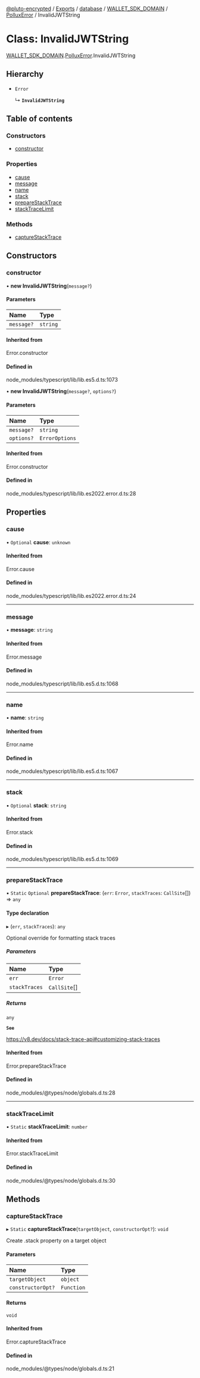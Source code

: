 [@pluto-encrypted](../README.md) / [Exports](../modules.md) / [database](../modules/database-1.md) / [WALLET\_SDK\_DOMAIN](../modules/database-1.WALLET_SDK_DOMAIN.md) / [PolluxError](../modules/database-1.WALLET_SDK_DOMAIN.PolluxError.md) / InvalidJWTString

# Class: InvalidJWTString

[WALLET\_SDK\_DOMAIN](../modules/database-1.WALLET_SDK_DOMAIN.md).[PolluxError](../modules/database-1.WALLET_SDK_DOMAIN.PolluxError.md).InvalidJWTString

## Hierarchy

- `Error`

  ↳ **`InvalidJWTString`**

## Table of contents

### Constructors

- [constructor](database-1.WALLET_SDK_DOMAIN.PolluxError.InvalidJWTString.md#constructor)

### Properties

- [cause](database-1.WALLET_SDK_DOMAIN.PolluxError.InvalidJWTString.md#cause)
- [message](database-1.WALLET_SDK_DOMAIN.PolluxError.InvalidJWTString.md#message)
- [name](database-1.WALLET_SDK_DOMAIN.PolluxError.InvalidJWTString.md#name)
- [stack](database-1.WALLET_SDK_DOMAIN.PolluxError.InvalidJWTString.md#stack)
- [prepareStackTrace](database-1.WALLET_SDK_DOMAIN.PolluxError.InvalidJWTString.md#preparestacktrace)
- [stackTraceLimit](database-1.WALLET_SDK_DOMAIN.PolluxError.InvalidJWTString.md#stacktracelimit)

### Methods

- [captureStackTrace](database-1.WALLET_SDK_DOMAIN.PolluxError.InvalidJWTString.md#capturestacktrace)

## Constructors

### constructor

• **new InvalidJWTString**(`message?`)

#### Parameters

| Name | Type |
| :------ | :------ |
| `message?` | `string` |

#### Inherited from

Error.constructor

#### Defined in

node_modules/typescript/lib/lib.es5.d.ts:1073

• **new InvalidJWTString**(`message?`, `options?`)

#### Parameters

| Name | Type |
| :------ | :------ |
| `message?` | `string` |
| `options?` | `ErrorOptions` |

#### Inherited from

Error.constructor

#### Defined in

node_modules/typescript/lib/lib.es2022.error.d.ts:28

## Properties

### cause

• `Optional` **cause**: `unknown`

#### Inherited from

Error.cause

#### Defined in

node_modules/typescript/lib/lib.es2022.error.d.ts:24

___

### message

• **message**: `string`

#### Inherited from

Error.message

#### Defined in

node_modules/typescript/lib/lib.es5.d.ts:1068

___

### name

• **name**: `string`

#### Inherited from

Error.name

#### Defined in

node_modules/typescript/lib/lib.es5.d.ts:1067

___

### stack

• `Optional` **stack**: `string`

#### Inherited from

Error.stack

#### Defined in

node_modules/typescript/lib/lib.es5.d.ts:1069

___

### prepareStackTrace

▪ `Static` `Optional` **prepareStackTrace**: (`err`: `Error`, `stackTraces`: `CallSite`[]) => `any`

#### Type declaration

▸ (`err`, `stackTraces`): `any`

Optional override for formatting stack traces

##### Parameters

| Name | Type |
| :------ | :------ |
| `err` | `Error` |
| `stackTraces` | `CallSite`[] |

##### Returns

`any`

**`See`**

https://v8.dev/docs/stack-trace-api#customizing-stack-traces

#### Inherited from

Error.prepareStackTrace

#### Defined in

node_modules/@types/node/globals.d.ts:28

___

### stackTraceLimit

▪ `Static` **stackTraceLimit**: `number`

#### Inherited from

Error.stackTraceLimit

#### Defined in

node_modules/@types/node/globals.d.ts:30

## Methods

### captureStackTrace

▸ `Static` **captureStackTrace**(`targetObject`, `constructorOpt?`): `void`

Create .stack property on a target object

#### Parameters

| Name | Type |
| :------ | :------ |
| `targetObject` | `object` |
| `constructorOpt?` | `Function` |

#### Returns

`void`

#### Inherited from

Error.captureStackTrace

#### Defined in

node_modules/@types/node/globals.d.ts:21
